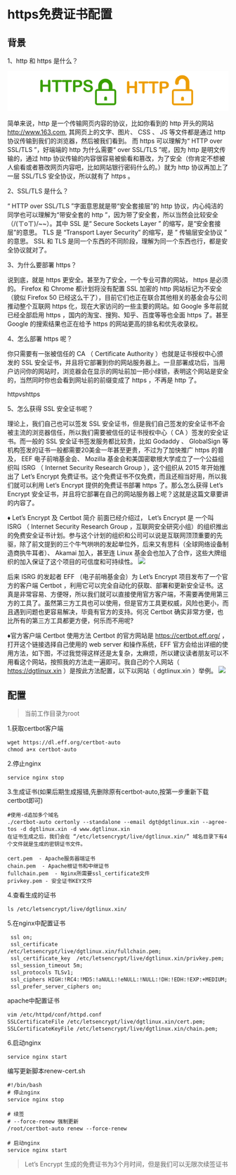 # https免费证书配置
## 背景
1、http 和 https 是什么？

![image](https://github.com/gtdong/linuxtroubleshooting/blob/master/images/http-https.gif)

简单来说，http 是一个传输网页内容的协议，比如你看到的 http 开头的网站 http://www.163.com, 其网页上的文字、图片、 CSS 、 JS 等文件都是通过 http 协议传输到我们的浏览器，然后被我们看到。
而 https 可以理解为“ HTTP over SSL/TLS ”，好端端的 http 为什么需要“ over SSL/TLS ”呢，因为 http 是明文传输的，通过 http 协议传输的内容很容易被偷看和篡改，为了安全（你肯定不想被人偷看或者篡改网页内容吧，比如网站银行密码什么的。）就为 http 协议再加上了一层 SSL/TLS 安全协议，所以就有了 https 。

2、SSL/TLS 是什么？

“ HTTP over SSL/TLS ”字面意思就是带“安全套接层”的 http 协议，内心纯洁的同学也可以理解为“带安全套的 http ”，因为带了安全套，所以当然会比较安全（/(ㄒoㄒ)/~~）。其中 SSL 是“ Secure Sockets Layer ” 的缩写，是“安全套接层”的意思。 TLS 是 “Transport Layer Security” 的缩写，是 ” 传输层安全协议 ” 的意思。 SSL 和 TLS 是同一个东西的不同阶段，理解为同一个东西也行，都是安全协议就对了。

3、为什么要部署 https？

说到底，就是 https 更安全。甚至为了安全，一个专业可靠的网站， https 是必须的。 Firefox 和 Chrome 都计划将没有配置 SSL 加密的 http 网站标记为不安全（貌似 Firefox 50 已经这么干了），目前它们也正在联合其他相关的基金会与公司推动整个互联网 https 化，现在大家访问的一些主要的网站。如 Google 多年前就已经全部启用 https ，国内的淘宝、搜狗、知乎、百度等等也全面 https 了。甚至 Google 的搜索结果也正在给予 https 的网站更高的排名和优先收录权。

4、怎么部署 https 呢？

你只需要有一张被信任的 CA （ Certificate Authority ）也就是证书授权中心颁发的 SSL 安全证书，并且将它部署到你的网站服务器上。一旦部署成功后，当用户访问你的网站时，浏览器会在显示的网址前加一把小绿锁，表明这个网站是安全的，当然同时你也会看到网址前的前缀变成了 https ，不再是 http 了。

httpvshttps

5、怎么获得 SSL 安全证书呢？

理论上，我们自己也可以签发 SSL 安全证书，但是我们自己签发的安全证书不会被主流的浏览器信任，所以我们需要被信任的证书授权中心（ CA ）签发的安全证书。而一般的 SSL 安全证书签发服务都比较贵，比如 Godaddy 、 GlobalSign 等机构签发的证书一般都需要20美金一年甚至更贵，不过为了加快推广 https 的普及， EEF 电子前哨基金会、 Mozilla 基金会和美国密歇根大学成立了一个公益组织叫 ISRG （ Internet Security Research Group ），这个组织从 2015 年开始推出了 Let’s Encrypt 免费证书。这个免费证书不仅免费，而且还相当好用，所以我们就可以利用 Let’s Encrypt 提供的免费证书部署 https 了。那么怎么获得 Let’s Encrypt 安全证书，并且将它部署在自己的网站服务器上呢？这就是这篇文章要讲的内容了。


♦ Let’s Encrypt 及 Certbot 简介
前面已经介绍过， Let’s Encrypt 是 一个叫 ISRG （ Internet Security Research Group ，互联网安全研究小组）的组织推出的免费安全证书计划。参与这个计划的组织和公司可以说是互联网顶顶重要的先驱，除了前文提到的三个牛气哄哄的发起单位外，后来又有思科（全球网络设备制造商执牛耳者）、 Akamai 加入，甚至连 Linux 基金会也加入了合作，这些大牌组织的加入保证了这个项目的可信度和可持续性。
![](https://img-blog.csdn.net/20180408222341674?watermark/2/text/aHR0cHM6Ly9ibG9nLmNzZG4ubmV0L3FxXzM5NTk0NzA1/font/5a6L5L2T/fontsize/400/fill/I0JBQkFCMA==/dissolve/70)

后来 ISRG 的发起者 EFF （电子前哨基金会）为 Let’s Encrypt 项目发布了一个官方的客户端 Certbot ，利用它可以完全自动化的获取、部署和更新安全证书。这真是非常容易、方便呀，所以我们就可以直接使用官方客户端，不需要再使用第三方的工具了。虽然第三方工具也可以使用，但是官方工具更权威，风险也更小，而且遇到问题也更容易解决，毕竟有官方的支持。何况 Certbot 确实非常方便，也比所有的第三方工具都更方便，何乐而不用呢?

♦官方客户端 Certbot 使用方法
Certbot 的官方网站是 https://certbot.eff.org/ ，打开这个链接选择自己使用的 web server 和操作系统，EFF 官方会给出详细的使用方法，如下图，不过我觉得这样还是太复杂，太麻烦，所以建议读者朋友可以不用看这个网站，按照我的方法走一遍即可。我自己的个人网站（ https://dgtlinux.xin ）是按此方法配置，以下以网站（ dgtlinux.xin ）举例。
![](https://img-blog.csdn.net/20180408222840353?watermark/2/text/aHR0cHM6Ly9ibG9nLmNzZG4ubmV0L3FxXzM5NTk0NzA1/font/5a6L5L2T/fontsize/400/fill/I0JBQkFCMA==/dissolve/70)

## 配置
> 当前工作目录为root

1.获取certbot客户端

```
wget https://dl.eff.org/certbot-auto
chmod a+x certbot-auto
```
2.停止nginx

```
service nginx stop
```
3.生成证书(如果后期生成报错,先删除原有certbot-auto,按第一步重新下载certbot即可)
```
#使用-d追加多个域名
./certbot-auto certonly --standalone --email dgt@dgtlinux.xin --agree-tos -d dgtlinux.xin -d www.dgtlinux.xin
在证书生成之后，我们会在 “/etc/letsencrypt/live/dgtlinux.xin/” 域名目录下有4个文件就是生成的密钥证书文件。

cert.pem  - Apache服务器端证书
chain.pem  - Apache根证书和中继证书
fullchain.pem  - Nginx所需要ssl_certificate文件
privkey.pem - 安全证书KEY文件 
```
4.查看生成的证书

```
ls /etc/letsencrypt/live/dgtlinux.xin/
```
5.在nginx中配置证书

```
 ssl on;
 ssl_certificate      /etc/letsencrypt/live/dgtlinux.xin/fullchain.pem; 
 ssl_certificate_key  /etc/letsencrypt/live/dgtlinux.xin/privkey.pem; 
 ssl_session_timeout 5m;
 ssl_protocols TLSv1;
 ssl_ciphers HIGH:!RC4:!MD5:!aNULL:!eNULL:!NULL:!DH:!EDH:!EXP:+MEDIUM;
 ssl_prefer_server_ciphers on;
```
apache中配置证书
```
vim /etc/httpd/conf/httpd.conf
SSLCertificateFile /etc/letsencrypt/live/dgtlinux.xin/cert.pem; 
SSLCertificateKeyFile /etc/letsencrypt/live/dgtlinux.xin/chain.pem; 
```
6.启动nginx
```
service nginx start
```
编写更新脚本renew-cert.sh

```
#!/bin/bash
# 停止nginx
service nginx stop

# 续签
# --force-renew 强制更新
/root/certbot-auto renew --force-renew

# 启动nginx
service nginx start
```
> Let’s Encrypt 生成的免费证书为3个月时间，但是我们可以无限次续签证书
